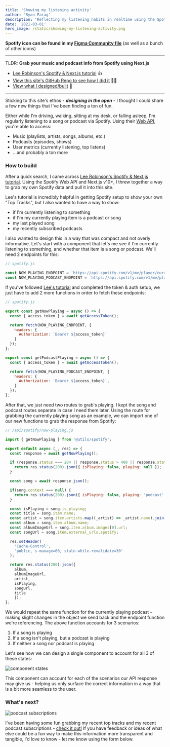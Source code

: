 ```yaml
---
title: 'Showing my listening activity'
author: 'Ryan Parag'
description: 'Reflecting my listening habits in realtime using the Spotify Web API and Next.js'
date: '2021-03-01'
hero_image: /static/showing-my-listening-activity.png
---
```


**Spotify icon can be found in my [Figma Community file](https://www.figma.com/community/file/883736445420096182/Big-Sur-Icons)** (as well as a bunch of other icons)

------------------

TLDR:
**Grab your music and podcast info from Spotify using Next.js**
- [Lee Robinson's Spotify & Next.js tutorial](https://leerob.io/blog/spotify-api-nextjs) 👍
- [View this site's GitHub Repo to see how I did it](https://github.com/ryan-parag/notes.ryanparag.com) 👨‍💻
- [View what I designed/built](/listening/music) 🎉

------------------

Sticking to this site's ethos - _**designing in the open**_ - I thought I could share a few new things that I've been finding a ton of fun.

Either while I'm driving, walking, sitting at my desk, or falling asleep, I'm regularly listening to a song or podcast via Spotify. Using their [Web API](https://developer.spotify.com/documentation/web-api/), you're able to access:
- Music (playlists, artists, songs, albums, etc.)
- Podcasts (episodes, shows)
- User metrics (currently listening, top listens)
- ...and probably a ton more

### How to build

After a quick search, I came across [Lee Robinson's Spotify & Next.js tutorial](https://leerob.io/blog/spotify-api-nextjs). Using the Spotify Web API and Next.js v10+, I threw together a way to grab my own Spotify data and pull it into this site.

Lee's tutorial is incredibly helpful in getting Spotify setup to show your own "Top Tracks", but I also wanted to have a way to show:
- if I'm currently listening to something
- if I'm my currently playing item is a podcast or song
- my last played song
- my recently subscribed podcasts

I also wanted to design this in a way that was compact and not overly informative. Let's start with a component that let's me see if I'm currently listening to something, and whether that item is a song or podcast. We'll need 2 endpoints for this:

```js
// spotify.js

const NOW_PLAYING_ENDPOINT = `https://api.spotify.com/v1/me/player/currently-playing`;
const NOW_PLAYING_PODCAST_ENDPOINT = `https://api.spotify.com/v1/me/player/currently-playing/?additional_types=episode`;
```

If you've followed [Lee's tutorial](https://leerob.io/blog/spotify-api-nextjs) and completed the token & auth setup, we just have to add 2 more functions in order to fetch these endpoints:

```js
// spotify.js

export const getNowPlaying = async () => {
  const { access_token } = await getAccessToken();

  return fetch(NOW_PLAYING_ENDPOINT, {
    headers: {
      Authorization: `Bearer ${access_token}`
    }
  });
};

export const getPodcastPlaying = async () => {
  const { access_token } = await getAccessToken();

  return fetch(NOW_PLAYING_PODCAST_ENDPOINT, {
    headers: {
      Authorization: `Bearer ${access_token}`,
    }
  });
};
```

After that, we just need two routes to grab's playing. I kept the song and podcast routes separate in case I need them later. Using the route for grabbing the currently playing song as an example, we can import one of our new functions to grab the response from Spotify:

```js
// /api/spotify/now-playing.js

import { getNowPlaying } from '@utils/spotify';

export default async (_, res) => {
  const response = await getNowPlaying();

  if (response.status === 204 || response.status > 400 || response.status === 500) {
    return res.status(200).json({ isPlaying: false, playing: null });
  }

  const song = await response.json();

  if(song.context === null) {
    return res.status(200).json({ isPlaying: false, playing: 'podcast' });
  }

  const isPlaying = song.is_playing;
  const title = song.item.name;
  const artist = song.item.artists.map((_artist) => _artist.name).join(', ');
  const album = song.item.album.name;
  const albumImageUrl = song.item.album.images[0].url;
  const songUrl = song.item.external_urls.spotify;

  res.setHeader(
    'Cache-Control',
    'public, s-maxage=60, stale-while-revalidate=30'
  );

  return res.status(200).json({
    album,
    albumImageUrl,
    artist,
    isPlaying,
    songUrl,
    title
    });
};
```

We would repeat the same function for the currently playing podcast - making slight changes in the object we send back and the endpoint function we're referencing. The above function accounts for 3 scenarios:
1. If a song is playing
2. If a song isn't playing, but a podcast is playing
3. If neither a song nor podcast is playing

Let's see how we can design a single component to account for all 3 of these states:

![component states](../static/showing-my-listening-activity_1.png)

This component can account for each of the scenarios our API response may give us - helping us only surface the correct information in a way that is a bit more seamless to the user.

### What's next?

![podcast subscriptions](../static/showing-my-listening-activity_2.png)

I've been having some fun grabbing my recent top tracks and my recent podcast subscriptions - [check it out!](/listening/music) If you have feedback or ideas of what else could be a fun way to make this information more transparent and tangible, I'd love to know - let me know using the form below.